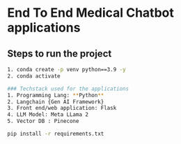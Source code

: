 # End To End Medical Chatbot applications

## Steps to run the project

```bash
1. conda create -p venv python==3.9 -y
2. conda activate
```

``` bash
### Techstack used for the applications
1. Programming Lang: **Python**
2. Langchain {Gen AI Framework}
3. Front end/web application: Flask
4. LLM Model: Meta LLama 2
5. Vector DB : Pinecone
```

``` bash
pip install -r requirements.txt
```
